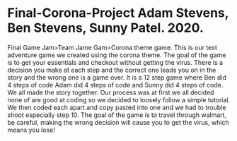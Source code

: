 # Final-Corona-Project Adam Stevens, Ben Stevens, Sunny Patel. 2020.
Final Game Jam>Team Jame Gam>Corona theme game.
This is our text adventure game we created using the corona theme. The goal of the game is to get your essentials and checkout without getting the virus. There is a decision you make at each step and the correct one leads you on in the story and the wrong one is a game over. It is a 12 step game where Ben did 4 steps of code Adam did 4 steps of code and Sunny did 4 steps of code. We all made the story together. Our process was at first we all decided none of are good at coding so we decided to loosely follow a simple tutorial. We then coded each apart and copy pasted into one and we had to trouble shoot especially step 10. The goal of the game is to travel through walmart, be careful, making the wrong decision will cause you to get the virus, which means you lose!
